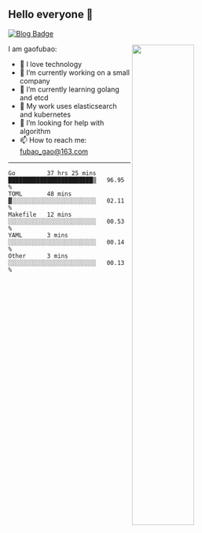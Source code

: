 ## Hello everyone 👋

[![Blog Badge](https://img.shields.io/badge/blog-60k+%20pageview-brightgreen)](https://www.jianshu.com/u/d777ec56a358)

<img align="right" width="50%" src="https://github-readme-stats.vercel.app/api?username=gaofubao&theme=dark">

I am gaofubao:

- 🔭 I love technology
- 🌱 I’m currently working on a small company
- 👯 I’m currently learning golang and etcd
- 💬 My work uses elasticsearch and kubernetes
- 🤔 I’m looking for help with algorithm
- 📫 How to reach me: fubao_gao@163.com

---


<!--START_SECTION:waka-->
```text
Go         37 hrs 25 mins  ████████████████████████▒   96.95 % 
TOML       48 mins         ▓░░░░░░░░░░░░░░░░░░░░░░░░   02.11 % 
Makefile   12 mins         ░░░░░░░░░░░░░░░░░░░░░░░░░   00.53 % 
YAML       3 mins          ░░░░░░░░░░░░░░░░░░░░░░░░░   00.14 % 
Other      3 mins          ░░░░░░░░░░░░░░░░░░░░░░░░░   00.13 % 
```
<!--END_SECTION:waka-->
